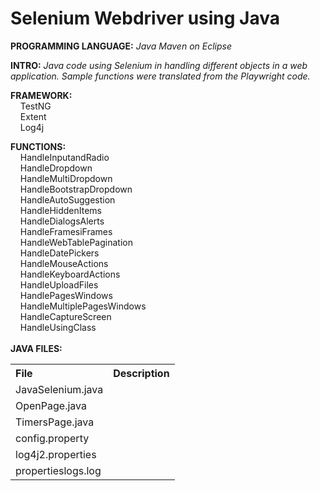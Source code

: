 # Selenium Webdriver using Java
**PROGRAMMING LANGUAGE:** *Java Maven on Eclipse*<br />

**INTRO:** *Java code using Selenium in handling different objects in a web application. Sample functions were translated from the Playwright code.*<br />

**FRAMEWORK:**<br />
  &nbsp;&nbsp;&nbsp; TestNG<br /> 
  &nbsp;&nbsp;&nbsp; Extent<br /> 
  &nbsp;&nbsp;&nbsp; Log4j<br /> 

**FUNCTIONS:**<br />
  &nbsp;&nbsp;&nbsp; HandleInputandRadio<br />
  &nbsp;&nbsp;&nbsp; HandleDropdown<br />
  &nbsp;&nbsp;&nbsp; HandleMultiDropdown<br />
  &nbsp;&nbsp;&nbsp; HandleBootstrapDropdown<br />
  &nbsp;&nbsp;&nbsp; HandleAutoSuggestion<br />
  &nbsp;&nbsp;&nbsp; HandleHiddenItems<br />
  &nbsp;&nbsp;&nbsp; HandleDialogsAlerts<br />
  &nbsp;&nbsp;&nbsp; HandleFramesiFrames<br />
  &nbsp;&nbsp;&nbsp; HandleWebTablePagination<br />
  &nbsp;&nbsp;&nbsp; HandleDatePickers<br />
  &nbsp;&nbsp;&nbsp; HandleMouseActions<br />
  &nbsp;&nbsp;&nbsp; HandleKeyboardActions<br />
  &nbsp;&nbsp;&nbsp; HandleUploadFiles<br />
  &nbsp;&nbsp;&nbsp; HandlePagesWindows<br />
  &nbsp;&nbsp;&nbsp; HandleMultiplePagesWindows<br />
  &nbsp;&nbsp;&nbsp; HandleCaptureScreen<br />
  &nbsp;&nbsp;&nbsp; HandleUsingClass<br />
<br />
**JAVA FILES:**<br />
<table>
  <tr align="left">
    <th>File</th>
    <th>Description</th>
  </tr>
  <tr>
    <td>JavaSelenium.java</td>
    <td></td>
  </tr>
  <tr>
    <td>OpenPage.java</td>
    <td></td>
  </tr>
    <tr>
    <td>TimersPage.java</td>
    <td></td>
  </tr>
  <tr>
    <td>config.property</td>
    <td></td>
  </tr>
  <tr>
    <td>log4j2.properties</td>
    <td></td>
  </tr>
  <tr>
    <td>propertieslogs.log</td>
    <td></td>
  </tr>  
</table>